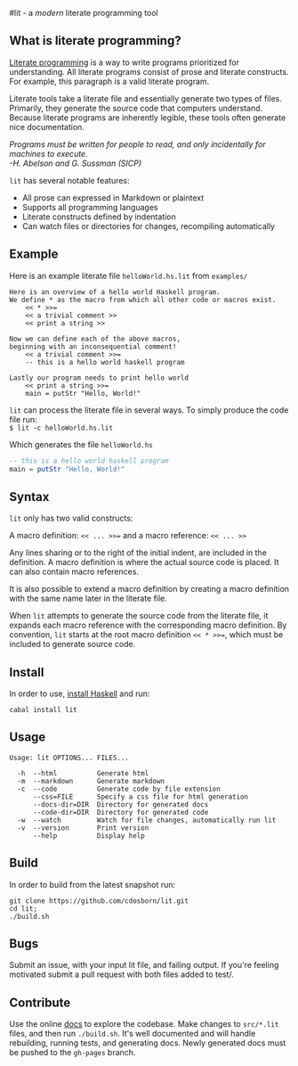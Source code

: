 #lit - a *modern* literate programming tool

## What is literate programming?

[Literate programming](http://en.wikipedia.org/wiki/Literate_programming) is a way to write programs prioritized for understanding. All literate programs consist of prose and literate constructs. For example, this paragraph is a valid literate program.

Literate tools take a literate file and essentially generate two types of files. Primarily,
they generate the source code that computers understand. Because literate programs are inherently legible, 
these tools often generate nice documentation.

*Programs must be written for people to read, and only incidentally for machines to execute. <br>-H. Abelson and G. Sussman (SICP)*

`lit` has several notable features:

- All prose can expressed in Markdown or plaintext
- Supports all programming languages
- Literate constructs defined by indentation
- Can watch files or directories for changes, recompiling automatically

## Example

Here is an example literate file `helloWorld.hs.lit` from `examples/`
```
Here is an overview of a hello world Haskell program. 
We define * as the macro from which all other code or macros exist.
    << * >>=
    << a trivial comment >>
    << print a string >>

Now we can define each of the above macros,
beginning with an inconsequential comment!
    << a trivial comment >>=
    -- this is a hello world haskell program

Lastly our program needs to print hello world
    << print a string >>=
    main = putStr "Hello, World!"
```

`lit` can process the literate file in several ways. To simply produce the code file run:<br>
`$ lit -c helloWorld.hs.lit`

Which generates the file `helloWorld.hs`
```haskell
-- this is a hello world haskell program
main = putStr "Hello, World!"
```

## Syntax
`lit` only has two valid constructs:

A macro definition: `<< ... >>=` and a macro reference: `<< ... >>`

Any lines sharing or to the right of the initial indent, are included in the definition.
A macro definition is where the actual source code is placed. It can also contain macro references.

It is also possible to extend a macro definition by creating a
macro definition with the same name later in the literate file.

When `lit` attempts to generate the source code from the literate file, it expands each
macro reference with the corresponding macro definition. By convention, `lit` starts at the root macro
definition `<< * >>=`, which must be included to generate source code.

## Install 
In order to use, [install Haskell](http://www.haskell.org/platform/) and run:
```
cabal install lit
```

## Usage
```
Usage: lit OPTIONS... FILES...

  -h  --html          Generate html
  -m  --markdown      Generate markdown
  -c  --code          Generate code by file extension
      --css=FILE      Specify a css file for html generation
      --docs-dir=DIR  Directory for generated docs
      --code-dir=DIR  Directory for generated code
  -w  --watch         Watch for file changes, automatically run lit
  -v  --version       Print version
      --help          Display help
```

## Build
In order to build from the latest snapshot run:
```
git clone https://github.com/cdosborn/lit.git 
cd lit;
./build.sh 
```

## Bugs

Submit an issue, with your input lit file, and failing output. If you're
feeling motivated submit a pull request with both files added to test/.

## Contribute

Use the online [docs](http://cdosborn.github.io/lit/lit/root.html) to explore
the codebase. Make changes to `src/*.lit`  files, and then run `./build.sh`. It's
well documented and will handle rebuilding, running tests, and generating
docs. Newly generated docs must be pushed to the `gh-pages` branch.
